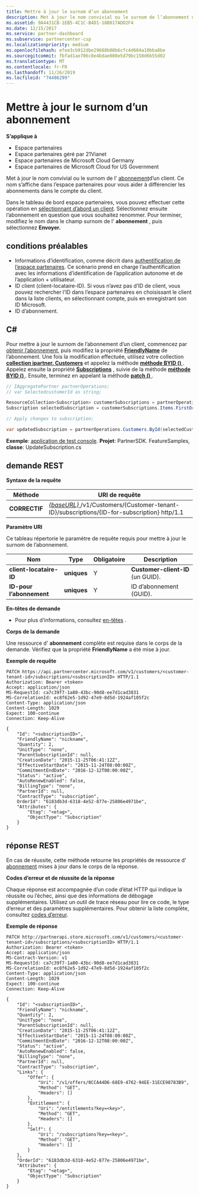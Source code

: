 ```yaml
---
title: Mettre à jour le surnom d’un abonnement
description: Met à jour le nom convivial ou le surnom de l’abonnement d’un client.
ms.assetid: 9A4431CB-1EB5-4C1C-B4D1-18B017ADD2F4
ms.date: 12/15/2017
ms.service: partner-dashboard
ms.subservice: partnercenter-csp
ms.localizationpriority: medium
ms.openlocfilehash: efee3cb912dbe29688b08b6cfc4d684a10bba8be
ms.sourcegitcommit: fbfad1ae706c8e4bdae080e5d79bc158d6b55d02
ms.translationtype: MT
ms.contentlocale: fr-FR
ms.lasthandoff: 11/26/2019
ms.locfileid: "74486299"
---
```

# <a name="update-the-nickname-for-a-subscription"></a>Mettre à jour le surnom d’un abonnement


**S’applique à**

- Espace partenaires
- Espace partenaires géré par 21Vianet
- Espace partenaires de Microsoft Cloud Germany
- Espace partenaires de Microsoft Cloud for US Government

Met à jour le nom convivial ou le surnom de l' [abonnement](subscription-resources.md)d’un client. Ce nom s’affiche dans l’espace partenaires pour vous aider à différencier les abonnements dans le compte du client.

Dans le tableau de bord espace partenaires, vous pouvez effectuer cette opération en [sélectionnant d’abord un client](get-a-customer-by-name.md). Sélectionnez ensuite l’abonnement en question que vous souhaitez renommer. Pour terminer, modifiez le nom dans le champ surnom de l' **abonnement** , puis sélectionnez **Envoyer.**

## <a name="span-idprerequisitesspan-idprerequisitesspan-idprerequisitesprerequisites"></a><span id="Prerequisites"/><span id="prerequisites"/><span id="PREREQUISITES"/>conditions préalables


- Informations d’identification, comme décrit dans [authentification de l’espace partenaires](partner-center-authentication.md). Ce scénario prend en charge l’authentification avec les informations d’identification de l’application autonome et de l’application + utilisateur.
- ID client (client-locataire-ID). Si vous n’avez pas d’ID de client, vous pouvez rechercher l’ID dans l’espace partenaires en choisissant le client dans la liste clients, en sélectionnant compte, puis en enregistrant son ID Microsoft.
- ID d’abonnement.

## <a name="span-idc_span-idc_c"></a><span id="C_"/><span id="c_"/>C#


Pour mettre à jour le surnom de l’abonnement d’un client, commencez par [obtenir l’abonnement](get-a-subscription-by-id.md), puis modifiez la propriété [**FriendlyName**](https://docs.microsoft.com/dotnet/api/microsoft.store.partnercenter.models.subscriptions.subscription.friendlyname) de l’abonnement. Une fois la modification effectuée, utilisez votre collection [**collection ipartner. Customers**](https://docs.microsoft.com/dotnet/api/microsoft.store.partnercenter.ipartner.customers) et appelez la méthode [**méthode BYID ()** ](https://docs.microsoft.com/dotnet/api/microsoft.store.partnercenter.customers.icustomercollection.byid) . Appelez ensuite la propriété [**Subscriptions**](https://docs.microsoft.com/dotnet/api/microsoft.store.partnercenter.customers.icustomer.subscriptions) , suivie de la méthode [**méthode BYID ()** ](https://docs.microsoft.com/dotnet/api/microsoft.store.partnercenter.subscriptions.isubscriptioncollection.byid) . Ensuite, terminez en appelant la méthode [**patch ()** ](https://docs.microsoft.com/dotnet/api/microsoft.store.partnercenter.subscriptions.isubscription.patch) .

``` csharp
// IAggregatePartner partnerOperations;
// var SelectedcustomerId as string;

ResourceCollection<Subscription> customerSubscriptions = partnerOperations.Customers.ById(selectedCustomerId).Subscriptions.Get();
Subscription selectedSubscription = customerSubscriptions.Items.FirstOrDefault(sub => sub.Status == SubscriptionStatus.Active);

// Apply changes to subscription;

var updatedSubscription = partnerOperations.Customers.ById(selectedCustomerId).Subscriptions.ById(selectedSubscription.Id).Patch(selectedSubscription);
```

**Exemple**: [application de test console](console-test-app.md). **Projet**: PartnerSDK. FeatureSamples, **classe**: UpdateSubscription.cs

## <a name="span-idrest_requestspan-idrest_requestspan-idrest_requestrest-request"></a><span id="REST_Request"/><span id="rest_request"/><span id="REST_REQUEST"/>demande REST


**Syntaxe de la requête**

| Méthode    | URI de requête                                                                                                                |
|-----------|----------------------------------------------------------------------------------------------------------------------------|
| **CORRECTIF** | [ *{baseURL}* ](partner-center-rest-urls.md)/v1/Customers/{Customer-tenant-ID}/subscriptions/{ID-for-subscription} http/1.1 |

 

**Paramètre URI**

Ce tableau répertorie le paramètre de requête requis pour mettre à jour le surnom de l’abonnement.

| Nom                    | Type     | Obligatoire | Description                          |
|-------------------------|----------|----------|--------------------------------------|
| **client-locataire-ID**  | **uniques** | Y        | **Customer-client-ID** (un GUID). |
| **ID-pour l’abonnement** | **uniques** | Y        | ID d’abonnement (GUID).        |

 

**En-têtes de demande**

- Pour plus d’informations, consultez [en-têtes](headers.md) .

**Corps de la demande**

Une ressource d' **abonnement** complète est requise dans le corps de la demande. Vérifiez que la propriété **FriendlyName** a été mise à jour.

**Exemple de requête**

```http
PATCH https://api.partnercenter.microsoft.com/v1/customers/<customer-tenant-id>/subscriptions/<subscriptionID> HTTP/1.1
Authorization: Bearer <token>
Accept: application/json
MS-RequestId: ca7c39f7-1a80-43bc-90d8-ee7d1cad3831
MS-CorrelationId: ec8f62e5-1d92-47e9-8d5d-1924af105f2c
Content-Type: application/json
Content-Length: 1029
Expect: 100-continue
Connection: Keep-Alive

{
    "Id": "<subscriptionID>",
    "FriendlyName": "nickname",
    "Quantity": 2,
    "UnitType": "none",
    "ParentSubscriptionId": null,
    "CreationDate": "2015-11-25T06:41:12Z",
    "EffectiveStartDate": "2015-11-24T08:00:00Z",
    "CommitmentEndDate": "2016-12-12T08:00:00Z",
    "Status": "active",
    "AutoRenewEnabled": false,
    "BillingType": "none",
    "PartnerId": null,
    "ContractType": "subscription",
    OrderId": "6183db3d-6318-4e52-877e-25806e4971be",
    "Attributes": {
        "Etag": "<etag>",
        "ObjectType": "Subscription"
    }
}
```

## <a name="span-idrest_responsespan-idrest_responsespan-idrest_responserest-response"></a><span id="REST_Response"/><span id="rest_response"/><span id="REST_RESPONSE"/>réponse REST


En cas de réussite, cette méthode retourne les propriétés de ressource d' [abonnement](subscription-resources.md) mises à jour dans le corps de la réponse.

**Codes d’erreur et de réussite de la réponse**

Chaque réponse est accompagnée d’un code d’état HTTP qui indique la réussite ou l’échec, ainsi que des informations de débogage supplémentaires. Utilisez un outil de trace réseau pour lire ce code, le type d’erreur et des paramètres supplémentaires. Pour obtenir la liste complète, consultez [codes d’erreur](error-codes.md).

**Exemple de réponse**

```http
PATCH http://partnerapi.store.microsoft.com/v1/customers/<customer-tenant-id>/subscriptions/<subscriptionID> HTTP/1.1
Authorization: Bearer <token>
Accept: application/json
MS-Contract-Version: v1
MS-RequestId: ca7c39f7-1a80-43bc-90d8-ee7d1cad3831
MS-CorrelationId: ec8f62e5-1d92-47e9-8d5d-1924af105f2c
Content-Type: application/json
Content-Length: 1029
Expect: 100-continue
Connection: Keep-Alive

{
    "Id": "<subscriptionID>",
    "FriendlyName": "nickname",
    "Quantity": 2,
    "UnitType": "none",
    "ParentSubscriptionId": null,
    "CreationDate": "2015-11-25T06:41:12Z",
    "EffectiveStartDate": "2015-11-24T08:00:00Z",
    "CommitmentEndDate": "2016-12-12T08:00:00Z",
    "Status": "active",
    "AutoRenewEnabled": false,
    "BillingType": "none",
    "PartnerId": null,
    "ContractType": "subscription",
    "Links": {
        "Offer": {
            "Uri": "/v1/offers/0CCA44D6-68E9-4762-94EE-31ECE98783B9",
            "Method": "GET",
            "Headers": []
        },
        "Entitlement": {
            "Uri": "/entitlements?key=<key>",
            "Method": "GET",
            "Headers": []
        },
        "Self": {
            "Uri": "/subscriptions?key=<key>",
            "Method": "GET",
            "Headers": []
        }
    },
    "OrderId": "6183db3d-6318-4e52-877e-25806e4971be",
    "Attributes": {
        "Etag": "<etag>",
        "ObjectType": "Subscription"
    }
}
```

 

 




